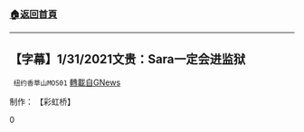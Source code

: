 ###  [:house:返回首頁](https://github.com/ourhimalayas/txt)
---

## 【字幕】1/31/2021文贵：Sara一定会进监狱
` 纽约香草山MOS01` [轉載自GNews](https://gnews.org/zh-hans/884796/)

制作： 【彩虹桥】

0
